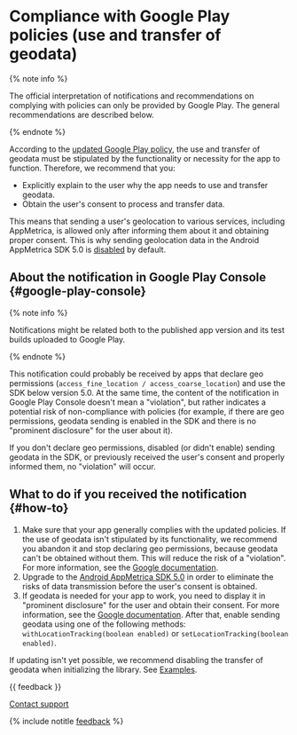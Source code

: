# Compliance with Google Play policies (use and transfer of geodata)

{% note info %}

The official interpretation of notifications and recommendations on complying with policies can only be provided by Google Play. The general recommendations are described below.

{% endnote %}

According to the [updated Google Play policy](https://support.google.com/googleplay/android-developer/answer/11995078), the use and transfer of geodata must be stipulated by the functionality or necessity for the app to function. Therefore, we recommend that you:

- Explicitly explain to the user why the app needs to use and transfer geodata.
- Obtain the user's consent to process and transfer data.

This means that sending a user's geolocation to various services, including AppMetrica, is allowed only after informing them about it and obtaining proper consent. This is why sending geolocation data in the Android AppMetrica SDK 5.0 is [disabled](../sdk/android/changelog-android.md) by default.

## About the notification in Google Play Console {#google-play-console}

{% note info %}

Notifications might be related both to the published app version and its test builds uploaded to Google Play.

{% endnote %}

This notification could probably be received by apps that declare geo permissions (`access_fine_location / access_coarse_location`) and use the SDK below version 5.0. At the same time, the content of the notification in Google Play Console doesn't mean a "violation", but rather indicates a potential risk of non-compliance with policies (for example, if there are geo permissions, geodata sending is enabled in the SDK and there is no "prominent disclosure" for the user about it).

If you don't declare geo permissions, disabled (or didn't enable) sending geodata in the SDK, or previously received the user's consent and properly informed them, no "violation" will occur.

## What to do if you received the notification {#how-to}

1. Make sure that your app generally complies with the updated policies. If the use of geodata isn't stipulated by its functionality, we recommend you abandon it and stop declaring geo permissions, because geodata can't be obtained without them. This will reduce the risk of a "violation". For more information, see the [Google documentation](https://support.google.com/googleplay/android-developer/answer/10144311).
1. Upgrade to the [Android AppMetrica SDK 5.0](../sdk/android/changelog-android.md) in order to eliminate the risks of data transmission before the user's consent is obtained.
1. If geodata is needed for your app to work, you need to display it in "prominent disclosure" for the user and obtain their consent. For more information, see the [Google documentation](https://support.google.com/googleplay/android-developer/answer/11995078). After that, enable sending geodata using one of the following methods: `withLocationTracking(boolean enabled)` or `setLocationTracking(boolean enabled)`.

If updating isn't yet possible, we recommend disabling the transfer of geodata when initializing the library. See [Examples](../data-collection/geo.md#track-location).

{{ feedback }}

<a href="../troubleshooting/feedback-new.html">
  <span class="button">Contact support</span>
</a>

{% include notitle [feedback](../_includes/feedback-button.md) %}
